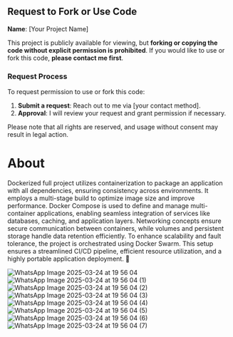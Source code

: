 ## Request to Fork or Use Code

**Name**: [Your Project Name]

This project is publicly available for viewing, but **forking or copying the code without explicit permission is prohibited**. If you would like to use or fork this code, **please contact me first**.

### Request Process
To request permission to use or fork this code:
1. **Submit a request**: Reach out to me via [your contact method].
2. **Approval**: I will review your request and grant permission if necessary.

Please note that all rights are reserved, and usage without consent may result in legal action.

# About

 Dockerized full project utilizes containerization to package an application with all dependencies, ensuring consistency across environments. It employs a multi-stage build 
 to optimize image size and improve performance. Docker Compose is used to define and manage multi-container applications, enabling seamless integration of services like 
 databases, caching, and application layers. Networking concepts ensure secure communication between containers, while volumes and persistent storage handle data retention 
 efficiently. To enhance scalability and fault tolerance, the project is orchestrated using Docker Swarm. This setup ensures a streamlined CI/CD pipeline, 
 efficient resource utilization, and a highly portable application deployment. 🚀

 ![WhatsApp Image 2025-03-24 at 19 56 04](https://github.com/user-attachments/assets/51626d77-b59d-4ca5-8b99-28d95337dcac)
 ![WhatsApp Image 2025-03-24 at 19 56 04 (1)](https://github.com/user-attachments/assets/99e5289d-b1fb-4890-9c5a-675c53d1867a)
 ![WhatsApp Image 2025-03-24 at 19 56 04 (2)](https://github.com/user-attachments/assets/e0ff3377-ff3a-4cde-956b-cd88bc7d64ed)
 ![WhatsApp Image 2025-03-24 at 19 56 04 (3)](https://github.com/user-attachments/assets/d67c4803-26ba-44d2-808e-d2bd3934d468)
 ![WhatsApp Image 2025-03-24 at 19 56 04 (4)](https://github.com/user-attachments/assets/3cf4db6a-c771-41d3-a9b3-426cd1ff06e4)
 ![WhatsApp Image 2025-03-24 at 19 56 04 (5)](https://github.com/user-attachments/assets/27986a06-8e11-46ed-b35b-544dff2f2459)
 ![WhatsApp Image 2025-03-24 at 19 56 04 (6)](https://github.com/user-attachments/assets/e0696ec2-c780-4689-b661-7c13d444c5f8)
 ![WhatsApp Image 2025-03-24 at 19 56 04 (7)](https://github.com/user-attachments/assets/83352287-7e0d-4881-a2c2-9ade1794d797)
 

 

